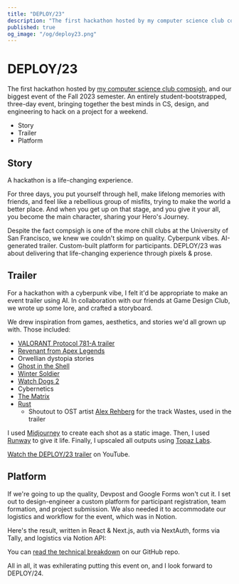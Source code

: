 ```yaml
---
title: "DEPLOY/23"
description: "The first hackathon hosted by my computer science club compsigh, and our biggest event of the Fall 2023 semester. An entirely student-bootstrapped, three-day event, bringing together the best minds in CS, design, and engineering to hack on a project for a weekend."
published: true
og_image: "/og/deploy23.png"
---
```


# DEPLOY/23

The first hackathon hosted by [my computer science club compsigh](/projects/compsigh), and our biggest event of the Fall 2023 semester. An entirely student-bootstrapped, three-day event, bringing together the best minds in CS, design, and engineering to hack on a project for a weekend.

<nav className="table-of-contents">
  <ul>
    <li>
      <Link href="#story">Story</Link>
    </li>
    <li>
      <Link href="#trailer">Trailer</Link>
    </li>
    <li>
      <Link href="#platform">Platform</Link>
    </li>
  </ul>
</nav>

<GalleryCard
  src="/assets/deploy-intro.gif"
/>

## Story

A hackathon is a life-changing experience.

For three days, you put yourself through hell, make lifelong memories with friends, and feel like a rebellious group of misfits, trying to make the world a better place. And when you get up on that stage, and you give it your all, you become the main character, sharing your Hero's Journey.

Despite the fact compsigh is one of the more chill clubs at the University of San Francisco, we knew we couldn't skimp on quality. Cyberpunk vibes. AI-generated trailer. Custom-built platform for participants. DEPLOY/23 was about delivering that life-changing experience through pixels & prose.

## Trailer

For a hackathon with a cyberpunk vibe, I felt it'd be appropriate to make an event trailer using AI. In collaboration with our friends at Game Design Club, we wrote up some lore, and crafted a storyboard.

<GalleryCard
  src="/assets/deploy-storyboard.jpg"
  alt="A picture of the DEPLOY/23 trailer storyboard, drawn out on a whiteboard"
/>

We drew inspiration from games, aesthetics, and stories we'd all grown up with. Those included:

- [VALORANT Protocol 781-A trailer](https://www.youtube.com/watch?v=h6i8lM3egvI)
- [Revenant from Apex Legends](https://www.youtube.com/watch?v=75szF5i41Bw)
- Orwellian dystopia stories
- [Ghost in the Shell](https://en.wikipedia.org/wiki/Ghost_in_the_Shell_(1995_film))
- [Winter Soldier](https://www.youtube.com/watch?v=2bWWBjKEiZA)
- [Watch Dogs 2](https://www.ubisoft.com/en-us/game/watch-dogs/watch-dogs-2)
- Cybernetics
- [The Matrix](https://en.wikipedia.org/wiki/The_Matrix)
- [Rust](https://rust.facepunch.com/)
  - Shoutout to OST artist [Alex Rehberg](https://alexrehberg.com/) for the track Wastes, used in the trailer

I used [Midjourney](https://midjourney.com) to create each shot as a static image. Then, I used [Runway](https://runwayml.com/) to give it life. Finally, I upscaled all outputs using [Topaz Labs](https://topazlabs.com).

[Watch the DEPLOY/23 trailer](https://www.youtube.com/watch?v=EepB7ZA1zNw) on YouTube.

## Platform

If we're going to up the quality, Devpost and Google Forms won't cut it. I set out to design-engineer a custom platform for participant registration, team formation, and project submission. We also needed it to accommodate our logistics and workflow for the event, which was in Notion.

Here's the result, written in React & Next.js, auth via NextAuth, forms via Tally, and logistics via Notion API:

<GalleryCard
  src="/assets/deploy-platform.gif"
  alt="A gif of the DEPLOY/23 landing page"
/>

<Spacer size={10} />

<GalleryCard
  src="/assets/deploy-platform-console.png"
  alt="A screenshot of the DEPLOY/23 Console, where participants can register, form their teams, and submit their projects"
/>

<Spacer size={10} />

<GalleryCard
  src="/assets/deploy-platform-submission.png"
  alt="A screenshot of the DEPLOY/23 project submission form"
/>

You can [read the technical breakdown](https://github.com/compsigh/deploy) on our GitHub repo.

All in all, it was exhilerating putting this event on, and I look forward to DEPLOY/24.

<GalleryCard
  src="/assets/deploy-presenters.jpeg"
  alt="A picture of the DEPLOY/23 presenters on stage"
/>

